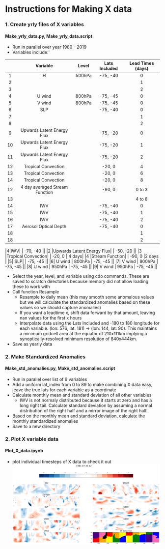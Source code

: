 # Instructions for Making X data

### 1. Create yrly files of X variables
#### Make_yrly_data.py, Make_yrly_data.script

* Run in parallel over year 1980 - 2019
* Variables include:'

|| Variable | Level | Lats Included | Lead Times (days) |
|:---:| :---:     |  :---:|  :---:        | :---: |
|1|H| 500hPa |    -75, -40 |0|
|2||  |     |1|
|3|| |   |2|
|4| U wind | 800hPa |    -75, -45 |0|
|5| V wind | 800hPa |    -75, -45 |0|
|6| SLP|  |    -75, -40 |0|
|7| |  | |1|
|8| |  | |2|
|9 |Upwards Latent Energy Flux|  |    -75, -20 |0|
|10|Upwards Latent Energy Flux|  |    -75, -20 |1|
|11|Upwards Latent Energy Flux|  |    -75, -20 |2|
|12 |Tropical Convection|  |   -20, 0 |4|
|13|Tropical Convection|  |    -20, 0 |6|
|14|Tropical Convection|  |   -20, 0 |8|
|12 | 4 day averaged Stream Function| |   -90, 0 |0 to 3 |
|13 | | | |4 to 8 |
|14|IWV|  |    -75, -40 |0|
|15|IWV|  |    -75, -40 |1|
|16|IWV|  |    -75, -40 |2|
|17| Aerosol Optical Depth| |    -75, -40 |0|
|18| | | |1|
|18| | | |2|

|4|IWV|  |    -70, -40 ||
|2 |Upwards Latent Energy Flux|  |    -50, -20 ||
|3 |Tropical Convection| |  -20, 0 | 4 days|
|4 |Stream Function| |   -90, 0 |2 days |
|5| SLP|  |    -75, -45 ||
|6| U wind | 800hPa |    -75, -45 ||
|7| V wind | 800hPa |    -75, -45 ||
|8| U wind | 950hPa |    -75, -45 ||
|9| V wind | 950hPa |    -75, -45 ||




* Select the year, level, and variable using cdo commands. These are saved to scratch directories because memory did not allow loading these to work with
* Call function Resample
    * Resample to daily mean (this may smooth some anomalous values but we will calculate the standardized anomalies based on these values so we should capture anomalies)
    * If you want a leadtime x, shift data forward by that amount, leaving nan values for the first x hours 
    * Interpolate data using the Lats Included and -180 to 180 longitude for each variable. (lon: 576, lat: 181) ->  (lon: 144, lat: 90). This maintains a minimum gridcell area at the equator of 210x111km implying a synoptically-resolved minimum resolution of 840x444km. 
* Save as yearly data

### 2. Make Standardized Anomalies
#### Make_std_anomalies.py, Make_std_anomalies.script

* Run in parallel over list of 9 variables
* Add a uniform lat_index from 0 to 89 to make combining X data easy,
    leave the true lats for each variable as a coordinate
* Calculate monthly mean and standard deviation of all other variables
    * IWV is not normaly distributed because it starts at zero and has a long right tail.
        Calculate standard deviation by assuming a normal distribution of the right half 
        and a mirror image of the right half. 
* Based on the monthly mean and standard deviation, calculate the monthly standardized anomalies
* Save to a new directory 

### 2. Plot X variable data
#### Plot_X_data.ipynb
* plot individual timesteps of X data to check it out
![example of Y data at one timestep](X_data_example.png)